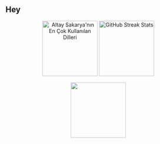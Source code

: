 ## Hey

<p align="center">
  <img src="https://github-readme-stats.vercel.app/api/top-langs/?username=altaysakarya&layout=compact&theme=radical" alt="Altay Sakarya'nın En Çok Kullanılan Dilleri" height="150">
  <img src="https://github-readme-streak-stats.herokuapp.com/?user=altaysakarya&theme=radical" alt="GitHub Streak Stats" height="150">
</p>

<p align="center"><img src="https://github-profile-trophy.vercel.app/?username=altaysakarya&theme=onedark" height="150"></p>

